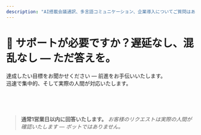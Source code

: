 ```yaml
---
description: "AI搭載会議通訳、多言語コミュニケーション、企業導入についてご質問はありませんか？迅速で人間的、そして混乱のないサポートを提供いたします。"
---
```


# 💬 サポートが必要ですか？遅延なし、混乱なし — ただ答えを。

達成したい目標をお聞かせください — 前進をお手伝いいたします。  
迅速で集中的、そして実際の人間が対応いたします。

<br>

<ContactForm   
  formStyle="margin: 1rem auto;"  
  categoryLabel="本日InterMindにお越しいただいた理由は何ですか？ *"  
  categoryPlaceholderText="主な理由をお選びください…"  
  messageLabel="詳細をお聞かせください *"  
  messagePlaceholderText="目標、背景、技術的詳細など、共有したいことがあればお聞かせください。"  
  buttonText="今すぐ専門家のサポートを受ける"  
  :services="[
    '開始方法についてサポートが必要',
    'デモのスケジュールを組みたい',
    '技術的な問題やバグがある',
    '会議統合についてサポートが必要',
    '翻訳品質について質問がある',
    'チーム導入についてサポートが必要',
    '請求やサブスクリプションについて質問がある',
    'エンタープライズ機能について調べたい',
    '制限なしでMind APIアプリケーションIDとトークンを取得したい',
    '一般的な質問やフィードバック'
  ]" />

<br>

> **通常1営業日以内に回答いたします。**
> _お客様のリクエストは実際の人間が確認いたします — ボットではありません。_